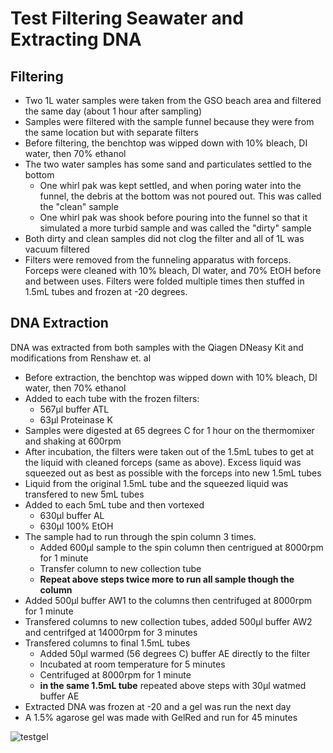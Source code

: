 # Test Filtering Seawater and Extracting DNA

## Filtering
- Two 1L water samples were taken from the GSO beach area and filtered the same day (about 1 hour after sampling)
- Samples were filtered with the sample funnel because they were from the same location but with separate filters
- Before filtering, the benchtop was wipped down with 10% bleach, DI water, then 70% ethanol 
- The two water samples has some sand and particulates settled to the bottom
    * One whirl pak was kept settled, and when poring water into the funnel, the debris at the bottom was not poured out. This was called the "clean" sample
    * One whirl pak was shook before pouring into the funnel so that it simulated a more turbid sample and was called the "dirty" sample
- Both dirty and clean samples did not clog the filter and all of 1L was vacuum filtered
- Filters were removed from the funneling apparatus with forceps. Forceps were cleaned with 10% bleach, DI water, and 70% EtOH before and between uses. Filters were folded multiple times then stuffed in 1.5mL tubes and frozen at -20 degrees.

## DNA Extraction
DNA was extracted from both samples with the Qiagen DNeasy Kit and modifications from Renshaw et. al
- Before extraction, the benchtop was wipped down with 10% bleach, DI water, then 70% ethanol
- Added to each tube with the frozen filters:
    * 567µl buffer ATL
    * 63µl Proteinase K
- Samples were digested at 65 degrees C for 1 hour on the thermomixer and shaking at 600rpm
- After incubation, the filters were taken out of the 1.5mL tubes to get at the liquid with cleaned forceps (same as above). Excess liquid was squeezed out as best as possible with the forceps into new 1.5mL tubes
- Liquid from the original 1.5mL tube and the squeezed liquid was transfered to new 5mL tubes
- Added to each 5mL tube and then vortexed
    * 630µl buffer AL
    * 630µl 100% EtOH
- The sample had to run through the spin column 3 times. 
    * Added 600µl sample to the spin column then centrigued at 8000rpm for 1 minute
    * Transfer column to new collection tube
    * **Repeat above steps twice more to run all sample though the column**
- Added 500µl buffer AW1 to the columns then centrifuged at 8000rpm for 1 minute
- Transfered columns to new collection tubes, added 500µl buffer AW2 and centrifged at 14000rpm for 3 minutes
- Transfered columns to final 1.5mL tubes
    * Added 50µl warmed (56 degrees C) buffer AE directly to the filter
    * Incubated at room temperature for 5 minutes
    * Centrifuged at 8000rpm for 1 minute
    * **in the same 1.5mL tube** repeated above steps with 30µl watmed buffer AE
- Extracted DNA was frozen at -20 and a gel was run the next day
- A 1.5% agarose gel was made with GelRed and run for 45 minutes 

![testgel](/images/eDNA-test-gel.jpg)








